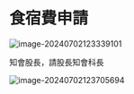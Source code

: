 # 食宿費申請

![image-20240702123339101](https://han.blob.core.windows.net/typora/image-20240702123339101.png) 

知會股長，請股長知會科長

![image-20240702123705694](https://han.blob.core.windows.net/typora/image-20240702123705694.png) 